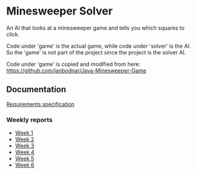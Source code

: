 # Minesweeper Solver

An AI that looks at a minesweeper game and tells you which squares to click.

Code under 'game' is the actual game, while code under 'solver' is the AI.
So the 'game' is not part of the project since the project is the solver AI.

Code under 'game' is copied and modified from here:
https://github.com/janbodnar/Java-Minesweeper-Game

## Documentation

[Requirements specification](/Documentation/Requirements%20specification.md)

### Weekly reports

 - [Week 1](/Documentation/Weekly%20reports/Week1.md)
 - [Week 2](/Documentation/Weekly%20reports/Week2.md)
 - [Week 3](/Documentation/Weekly%20reports/Week3.md)
 - [Week 4](/Documentation/Weekly%20reports/Week4.md)
 - [Week 5](/Documentation/Weekly%20reports/Week5.md)
 - [Week 6](/Documentation/Weekly%20reports/Week6.md)
